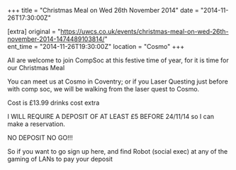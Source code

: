+++
title = "Christmas Meal on Wed 26th November 2014"
date = "2014-11-26T17:30:00Z"

[extra]
original = "https://uwcs.co.uk/events/christmas-meal-on-wed-26th-november-2014-1474489103814/"    
ent_time = "2014-11-26T19:30:00Z"
location = "Cosmo"
+++

All are welcome to join CompSoc at this festive time of year, for it is time for our Christmas Meal

You can meet us at Cosmo in Coventry; or if you Laser Questing just before with comp soc, we will be walking from the laser quest to Cosmo.

Cost is £13.99 drinks cost extra

I WILL REQUIRE A DEPOSIT OF AT LEAST £5 BEFORE 24/11/14 so I can make a reservation.

NO DEPOSIT NO GO\!\!\!

So if you want to go sign up here, and find Robot (social exec) at any of the gaming of LANs to pay your deposit

